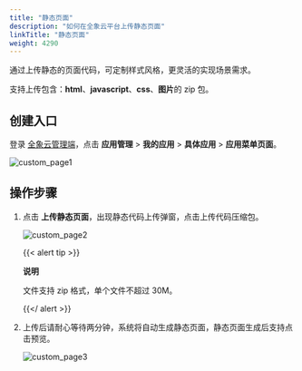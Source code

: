 ```yaml
---
title: "静态页面"
description: "如何在全象云平台上传静态页面"
linkTitle: "静态页面"
weight: 4290
---
```


通过上传静态的页面代码，可定制样式风格，更灵活的实现场景需求。

支持上传包含：**html**、**javascript**、**css**、**图片**的 zip 包。

## 创建入口

登录 [全象云管理端](https://portal.quanxiang.dev)，点击 **应用管理** > **我的应用** > **具体应用** > **应用菜单页面**。

![custom_page1](/images/manual/custom_page/custom_page1.png)



## 操作步骤

1. 点击 **上传静态页面**，出现静态代码上传弹窗，点击上传代码压缩包。

   ![custom_page2](/images/manual/custom_page/custom_page2.png)

   {{< alert tip >}}

   **说明**

   文件支持 zip 格式，单个文件不超过 30M。

   {{</ alert >}}

2. 上传后请耐心等待两分钟，系统将自动生成静态页面，静态页面生成后支持点击预览。

   ![custom_page3](/images/manual/custom_page/custom_page3.png)

